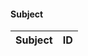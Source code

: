 #### Subject

<div class="table-wrapper taxonomy-subject">
<table>
  <thead>
    <tr>
      <th>Subject</th>
      <th>ID</th>
    </tr>
  </thead>
  <tbody>
  </tbody>
  </table>
</div>

<script>
(function($) {
  url = 'https://penntoday.upenn.edu/api/taxonomy/subject/all?_format=json';
  $.get(url, function(data) {
      //populate the table with taxonomy data
      taxonomy = '';
      $.each(data, function(i, item) {
        name = "<td>" + item.name + "</td>";
        tid  = "<td>" + item.tid + "</td>";
        taxonomy += "<tr>" + name + tid + "</tr>";
      });
      $(".taxonomy-subject tbody").append(taxonomy);
  });
})(jQuery);
</script>

